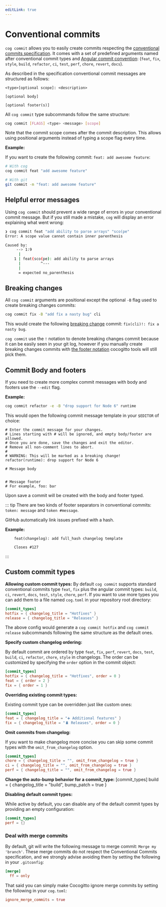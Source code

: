 ```yaml
---
editLink: true
---
```


# Conventional commits

`cog commit` allows you to easily create commits respecting the
[conventional commits specification](https://www.conventionalcommits.org/en/v1.0.0/). It comes with a set of predefined
arguments named after conventional commit types and
[Angular commit convention](https://github.com/angular/angular/blob/22b96b9/CONTRIBUTING.md#-commit-message-guidelines): (`feat`, `fix`, `style`, `build`, `refactor`, `ci`, `test`, `perf`, `chore`, `revert`, `docs`).

As described in the specification conventional commit messages are structured as follows:

```conventional_commit
<type>[optional scope]: <description>

[optional body]

[optional footer(s)]
```

All `cog commit` type subcommands follow the same structure:

```sh
cog commit [FLAGS] <type> <message> [scope]
```

Note that the commit scope comes after the commit description.
This allows using positional arguments instead of typing a scope flag every time.

**Example:**

If you want to create the following commit: `feat: add awesome feature`:

```sh
# With cog
cog commit feat "add awesome feature"

# With git
git commit -m "feat: add awesome feature"
```

## Helpful error messages

Using `cog commit` should prevent a wide range of errors in your conventional commit message. But if you still made a mistake,
`cog` will display an error explaining what went wrong:

```bash
❯ cog commit feat "add ability to parse arrays" "sco(pe"
Error: A scope value cannot contain inner parenthesis

Caused by:
     --> 1:9
      |
    1 | feat(sco(pe): add ability to parse arrays
      |         ^---
      |
      = expected no_parenthesis
```

## Breaking changes

All `cog commit` arguments are positional except the optional `-B` flag used to create breaking changes commits:

```bash
cog commit fix -B "add fix a nasty bug" cli
```

This would create the following [breaking change](https://www.conventionalcommits.org/en/v1.0.0/#commit-message-with--to-draw-attention-to-breaking-change)
commit: `fix(cli)!: fix a nasty bug`.

`cog commit` use the `!` notation to denote breaking changes commit because it can be easily seen in your git log, however if
you manually create breaking changes commits with [the footer notation](https://www.conventionalcommits.org/en/v1.0.0/#commit-message-with-description-and-breaking-change-footer)
cocogitto tools will still pick them.

## Commit Body and footers

If you need to create more complex commit messages with body and footers use the `--edit` flag.

**Example:**

```bash
cog commit refactor -e -B "drop support for Node 6" runtime
```

This would open the following commit message template in your `$EDITOR` of choice:

```editor
# Enter the commit message for your changes.
# Lines starting with # will be ignored, and empty body/footer are allowed.
# Once you are done, save the changes and exit the editor.
# Remove all non-comment lines to abort.
#
# WARNING: This will be marked as a breaking change!
refactor(runtime): drop support for Node 6

# Message body


# Message footer
# For example, foo: bar
```

Upon save a commit will be created with the body and footer typed.

::: tip
There are two kinds of footer separators in conventional commits: `token: message` and `token #message`.

GitHub automatically link issues prefixed with a hash.

**Example:**

```
    feat(changelog): add full_hash changelog template

    Closes #127
```

:::

## Custom commit types

**Allowing custom commit types:**
By default `cog commit` supports standard conventional commits type `feat`, `fix` plus the angular commit types: `build`, `ci`,
`revert`, `docs`, `test`, `style`, `chore`, `perf`. If you want to use more types you can add them to a file named
`cog.toml` in your repository root directory:

```toml
[commit_types]
hotfix = { changelog_title = "Hotfixes" }
release = { changelog_title = "Releases" }
```

The above config would generate a `cog commit hotfix` and `cog commit release` subcommands following the same structure as the default ones.

**Specify custom changelog ordering:**

By default commit are ordered by type `feat`, `fix`, `perf`, `revert`, `docs`, `test`, `build`, `ci`, `refactor`, `chore`, `style` in changelogs.
The order can be customized by specifying the `order` option in the commit object:

```toml
[commit_types]
hotfix = { changelog_title = "Hotfixes", order = 0 }
feat = { order = 2 }
fix = { order = 1 }
```

**Overriding existing commit types:**

Existing commit type can be overridden just like custom ones:

```toml
[commit_types]
feat = { changelog_title = "➕ Additional features" }
fix = { changelog_title = "🪲 Releases", order = 0 }
```

**Omit commits from changelog:**

If you want to make changelog more concise you can skip some commit types with the `omit_from_changelog` option.

```toml
[commit_types]
chore = { changelog_title = "", omit_from_changelog = true }
ci = { changelog_title = "", omit_from_changelog = true }
perf = { changelog_title = "", omit_from_changelog = true }
```

**Change the auto-bump behavior for a commit_type:**
[commit_types]
build = { changelog_title = "build", bump_patch = true }

**Disabling default commit types:**

While active by default, you can disable any of the default commit types by providing an empty configuration:

```toml
[commit_types]
perf = {}
```

### Deal with merge commits

By default, git will write the following message to merge commit: `Merge my 'branch'`. These merge commits do not respect
the Conventional Commits specification, and we strongly advise avoiding them by setting the following in your `.gitconfig`:

```toml
[merge]
  ff = only
```

That said you can simply make Cocogitto ignore merge commits by setting the following in your `cog.toml`:

```toml
ignore_merge_commits = true
```
